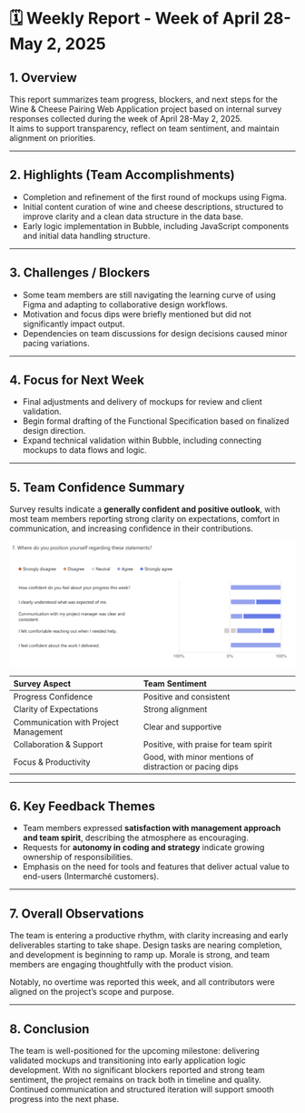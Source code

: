 # 🗓️ Weekly Report - Week of April 28-May 2, 2025

## 1. Overview

This report summarizes team progress, blockers, and next steps for the Wine & Cheese Pairing Web Application project based on internal survey responses collected during the week of April 28-May 2, 2025.  
It aims to support transparency, reflect on team sentiment, and maintain alignment on priorities.

---

## 2. Highlights (Team Accomplishments)

- Completion and refinement of the first round of mockups using Figma.
- Initial content curation of wine and cheese descriptions, structured to improve clarity and a clean data structure in the data base.
- Early logic implementation in Bubble, including JavaScript components and initial data handling structure.

---

## 3. Challenges / Blockers

- Some team members are still navigating the learning curve of using Figma and adapting to collaborative design workflows.
- Motivation and focus dips were briefly mentioned but did not significantly impact output.
- Dependencies on team discussions for design decisions caused minor pacing variations.

---

## 4. Focus for Next Week

- Final adjustments and delivery of mockups for review and client validation.
- Begin formal drafting of the Functional Specification based on finalized design direction.
- Expand technical validation within Bubble, including connecting mockups to data flows and logic.

---

## 5. Team Confidence Summary

Survey results indicate a **generally confident and positive outlook**, with most team members reporting strong clarity on expectations, comfort in communication, and increasing confidence in their contributions.

![Team Confidence Survey Results](../../Assets/teamConfidenceSurveyResultsWeek2.png)

| Survey Aspect | Team Sentiment |
|:--------------|:---------------|
| Progress Confidence | Positive and consistent |
| Clarity of Expectations | Strong alignment |
| Communication with Project Management | Clear and supportive |
| Collaboration & Support | Positive, with praise for team spirit |
| Focus & Productivity | Good, with minor mentions of distraction or pacing dips |

---

## 6. Key Feedback Themes

- Team members expressed **satisfaction with management approach and team spirit**, describing the atmosphere as encouraging.
- Requests for **autonomy in coding and strategy** indicate growing ownership of responsibilities.
- Emphasis on the need for tools and features that deliver actual value to end-users (Intermarché customers).

---

## 7. Overall Observations

The team is entering a productive rhythm, with clarity increasing and early deliverables starting to take shape. Design tasks are nearing completion, and development is beginning to ramp up. Morale is strong, and team members are engaging thoughtfully with the product vision.

Notably, no overtime was reported this week, and all contributors were aligned on the project’s scope and purpose.

---

## 8. Conclusion

The team is well-positioned for the upcoming milestone: delivering validated mockups and transitioning into early application logic development. With no significant blockers reported and strong team sentiment, the project remains on track both in timeline and quality. Continued communication and structured iteration will support smooth progress into the next phase.
